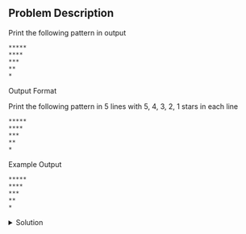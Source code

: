 ## Problem Description

Print the following pattern in output
```
*****  
****  
***  
**  
*
```
Output Format

Print the following pattern in 5 lines with 5, 4, 3, 2, 1 stars in each line
```
*****  
****  
***  
**  
*
```

Example Output
```
*****  
****  
***  
**  
*
```

<details>
  <summary>Solution</summary>
    Solution is not yet added!